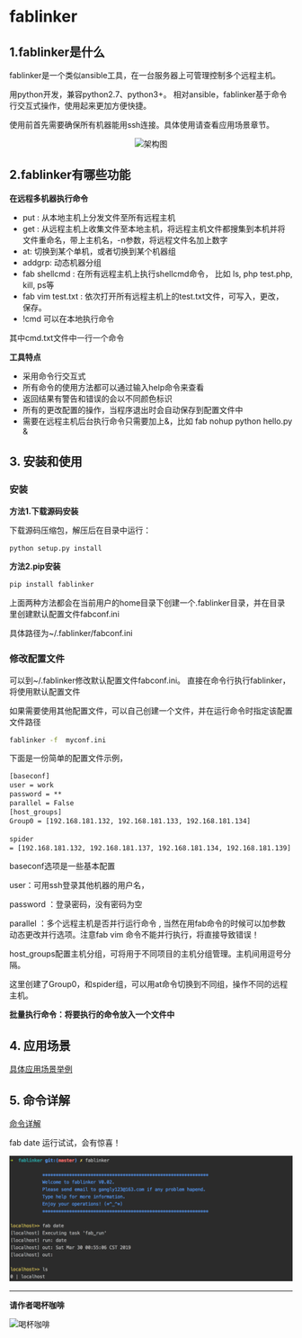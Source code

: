 # fablinker
## 1.fablinker是什么
fablinker是一个类似ansible工具，在一台服务器上可管理控制多个远程主机。

用python开发，兼容python2.7、python3+。
相对ansible，fablinker基于命令行交互式操作，使用起来更加方便快捷。

使用前首先需要确保所有机器能用ssh连接。具体使用请查看应用场景章节。

<div align=center><img
src="https://github.com/gangly/fablinker/blob/master/doc/img/fab.png" width="400" height="400" alt="架构图"/>
</div>

## 2.fablinker有哪些功能

**在远程多机器执行命令**
* put : 从本地主机上分发文件至所有远程主机
* get : 从远程主机上收集文件至本地主机，将远程主机文件都搜集到本机并将文件重命名，带上主机名，-n参数，将远程文件名加上数字
* at: 切换到某个单机，或者切换到某个机器组
* addgrp: 动态机器分组
* fab shellcmd : 在所有远程主机上执行shellcmd命令， 比如 ls, php test.php, kill, ps等
* fab vim test.txt : 依次打开所有远程主机上的test.txt文件，可写入，更改， 保存。
* !cmd   可以在本地执行命令

其中cmd.txt文件中一行一个命令

**工具特点**
* 采用命令行交互式
* 所有命令的使用方法都可以通过输入help命令来查看
* 返回结果有警告和错误的会以不同颜色标识
* 所有的更改配置的操作，当程序退出时会自动保存到配置文件中
* 需要在远程主机后台执行命令只需要加上&，比如 fab nohup python hello.py &

## 3. 安装和使用

### 安装

**方法1.下载源码安装**

下载源码压缩包，解压后在目录中运行：
```bash
python setup.py install
```
**方法2.pip安装**
```bash
pip install fablinker
```
上面两种方法都会在当前用户的home目录下创建一个.fablinker目录，并在目录里创建默认配置文件fabconf.ini

具体路径为~/.fablinker/fabconf.ini

###  修改配置文件

可以到~/.fablinker修改默认配置文件fabconf.ini。
直接在命令行执行fablinker，将使用默认配置文件

如果需要使用其他配置文件，可以自己创建一个文件，并在运行命令时指定该配置文件路径
```bash
fablinker -f  myconf.ini
```

下面是一份简单的配置文件示例，
 
```
[baseconf]
user = work
password = **
parallel = False
[host_groups]
Group0 = [192.168.181.132, 192.168.181.133, 192.168.181.134]

spider = [192.168.181.132, 192.168.181.137, 192.168.181.134, 192.168.181.139]
```
baseconf选项是一些基本配置

user：可用ssh登录其他机器的用户名，

password ：登录密码，没有密码为空

parallel ：多个远程主机是否并行运行命令 , 当然在用fab命令的时候可以加参数动态更改并行选项。注意fab vim 命令不能并行执行，将直接导致错误！

host_groups配置主机分组，可将用于不同项目的主机分组管理。主机间用逗号分隔。

这里创建了Group0，和spider组，可以用at命令切换到不同组，操作不同的远程主机。


**批量执行命令：将要执行的命令放入一个文件中**

## 4. 应用场景
[具体应用场景举例](https://github.com/gangly/fablinker/blob/master/doc/应用场景.md)

## 5. 命令详解

[命令详解](https://github.com/gangly/fablinker/blob/master/doc/命令详解.md)

fab date 运行试试，会有惊喜！

![运行示例](doc/img/test.png)

_____

**请作者喝杯咖啡**

<div align=left><img
src="https://github.com/gangly/fablinker/blob/master/doc/img/微信pay.png" width="200" height="200" alt="喝杯咖啡"/>
</div>
